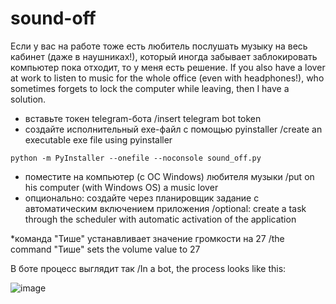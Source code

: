 # sound-off

Если у вас на работе тоже есть любитель послушать музыку на весь кабинет (даже в наушниках!), который иногда забывает заблокировать компьютер пока отходит, то у меня есть решение.
If you also have a lover at work to listen to music for the whole office (even with headphones!), who sometimes forgets to lock the computer while leaving, then I have a solution.

- вставьте токен telegram-бота /insert telegram bot token
- создайте исполнительный exe-файл с помощью pyinstaller /create an executable exe file using pyinstaller

```python -m PyInstaller --onefile --noconsole sound_off.py```
- поместите на компьютер (с OC Windows) любителя музыки /put on his computer (with Windows OS) a music lover
- опционально: создайте через планировщик задание с автоматическим включением приложения /optional: create a task through the scheduler with automatic activation of the application

*команда "Тише" устанавливает значение громкости на 27 /the command "Тише" sets the volume value to 27

В боте процесс выглядит так /In a bot, the process looks like this:

![image](https://user-images.githubusercontent.com/23462215/119099875-cd454e80-ba30-11eb-879f-c424fdf1e036.png)
